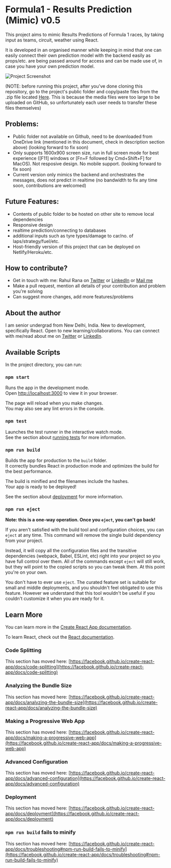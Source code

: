 # Formula1 - Results Prediction (Mimic) v0.5

This project aims to mimic Results Predictions of Formula 1 races, by taking input as teams, circuit, weather using React.

It is developed in an organised manner while keeping in mind that one can easily connect their own prediction model with the backend easily as props/etc. are being passed around for access and can be made use of, in case you have your own prediction model.

![Project Screenshot](https://i.imgur.com/aFGrwKb.png)

(NOTE: before running this project, after you've done cloning this repository, go to the project's public folder and copy/paste files from the .zip file located [Here](https://stdntpartners-my.sharepoint.com/:f:/g/personal/rahul_rana_studentambassadors_com/EnsVhJeiM95EjVX1hcydu2oBEF9qvnoBeXZljRAxNZxEfA?e=MAVaAA). This is because the media files were too large to be uploaded on GitHub, so unfortunately each user needs to transfer these files themselves)

## Problems:
- Public folder not available on Github, need to be downloaded from OneDrive link (mentioned in this document, check in description section above) (looking forward to fix soon)
- Only supports 1600x900 screen size, run in full screen mode for best experience ([F11] windows or [Fn+F followed by Cmd+Shift+F] for MacOS). Not resposive design. No mobile support. (looking forward to fix soon)
- Current version only mimics the backend and orchestrates the messages, does not predict in realtime (no bandwidth to fix any time soon, contributions are welcomed)

## Future Features:
- Contents of public folder to be hosted on other site to remove local dependencies
- Responsive design
- realtime prediction/connecting to databases
- additional inputs such as tyre types/damage to car/no. of laps/strategy/fuel/etc.
- Host-friendly version of this project that can be deployed on Netlify/Heroku/etc.

## How to contribute?
- Get in touch with me: Rahul Rana on [Twitter](https://twitter.com/owlrana) or [LinkedIn](https://www.linkedin.com/in/owlrana/) or [Mail me](mailto:me.rahulrana@outlook.com)
- Make a pull request, mention all details of your contribution and problem you're solving
- Can suggest more changes, add more features/problems

## About the author
I am senior undergrad from New Delhi, India. New to development, specifically React. Open to new learning/collaborations. 
You can connect with me/read about me on [Twitter](https://twitter.com/owlrana) or [LinkedIn](https://www.linkedin.com/in/owlrana/).

## Available Scripts

In the project directory, you can run:

### `npm start`

Runs the app in the development mode.\
Open [http://localhost:3000](http://localhost:3000) to view it in your browser.

The page will reload when you make changes.\
You may also see any lint errors in the console.

### `npm test`

Launches the test runner in the interactive watch mode.\
See the section about [running tests](https://facebook.github.io/create-react-app/docs/running-tests) for more information.

### `npm run build`

Builds the app for production to the `build` folder.\
It correctly bundles React in production mode and optimizes the build for the best performance.

The build is minified and the filenames include the hashes.\
Your app is ready to be deployed!

See the section about [deployment](https://facebook.github.io/create-react-app/docs/deployment) for more information.

### `npm run eject`

**Note: this is a one-way operation. Once you `eject`, you can't go back!**

If you aren't satisfied with the build tool and configuration choices, you can `eject` at any time. This command will remove the single build dependency from your project.

Instead, it will copy all the configuration files and the transitive dependencies (webpack, Babel, ESLint, etc) right into your project so you have full control over them. All of the commands except `eject` will still work, but they will point to the copied scripts so you can tweak them. At this point you're on your own.

You don't have to ever use `eject`. The curated feature set is suitable for small and middle deployments, and you shouldn't feel obligated to use this feature. However we understand that this tool wouldn't be useful if you couldn't customize it when you are ready for it.

## Learn More

You can learn more in the [Create React App documentation](https://facebook.github.io/create-react-app/docs/getting-started).

To learn React, check out the [React documentation](https://reactjs.org/).

### Code Splitting

This section has moved here: [https://facebook.github.io/create-react-app/docs/code-splitting](https://facebook.github.io/create-react-app/docs/code-splitting)

### Analyzing the Bundle Size

This section has moved here: [https://facebook.github.io/create-react-app/docs/analyzing-the-bundle-size](https://facebook.github.io/create-react-app/docs/analyzing-the-bundle-size)

### Making a Progressive Web App

This section has moved here: [https://facebook.github.io/create-react-app/docs/making-a-progressive-web-app](https://facebook.github.io/create-react-app/docs/making-a-progressive-web-app)

### Advanced Configuration

This section has moved here: [https://facebook.github.io/create-react-app/docs/advanced-configuration](https://facebook.github.io/create-react-app/docs/advanced-configuration)

### Deployment

This section has moved here: [https://facebook.github.io/create-react-app/docs/deployment](https://facebook.github.io/create-react-app/docs/deployment)

### `npm run build` fails to minify

This section has moved here: [https://facebook.github.io/create-react-app/docs/troubleshooting#npm-run-build-fails-to-minify](https://facebook.github.io/create-react-app/docs/troubleshooting#npm-run-build-fails-to-minify)
